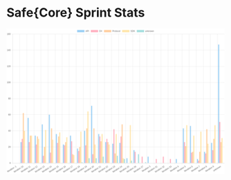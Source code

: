 # Safe{Core} Sprint Stats
<img src="./total_complexity/2025-02-18.png" width="600" title="Total Complexity">


